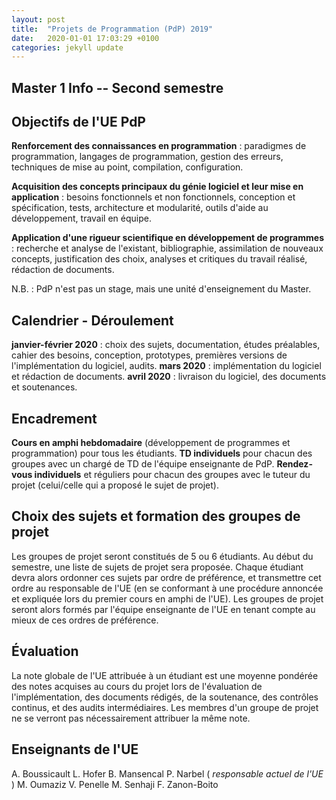 ```yaml
---
layout: post
title:  "Projets de Programmation (PdP) 2019"
date:   2020-01-01 17:03:29 +0100
categories: jekyll update
---
```


## Master 1 Info -- Second semestre

## Objectifs de l'UE PdP

**Renforcement des connaissances en programmation** : paradigmes de programmation, langages de
programmation, gestion des erreurs, techniques de mise au point, compilation, configuration.

**Acquisition des concepts principaux du génie logiciel et leur mise en application** : besoins
fonctionnels et non fonctionnels, conception et spécification, tests, architecture et modularité, outils d'aide au
développement, travail en équipe.

**Application d'une rigueur scientifique en développement de programmes** : recherche et analyse de
l'existant, bibliographie, assimilation de nouveaux concepts, justification des choix, analyses et critiques du
travail réalisé, rédaction de documents.

N.B. : PdP n'est pas un stage, mais une unité d'enseignement du Master.

## Calendrier - Déroulement

**janvier-février 2020** : choix des sujets, documentation, études préalables, cahier des besoins, conception,
prototypes, premières versions de l'implémentation du logiciel, audits.
**mars 2020** : implémentation du logiciel et rédaction de documents.
**avril 2020** : livraison du logiciel, des documents et soutenances.

## Encadrement

**Cours en amphi hebdomadaire** (développement de programmes et programmation) pour tous les
étudiants.
**TD individuels** pour chacun des groupes avec un chargé de TD de l'équipe enseignante de PdP.
**Rendez-vous individuels** et réguliers pour chacun des groupes avec le tuteur du projet (celui/celle qui a
proposé le sujet de projet).

## Choix des sujets et formation des groupes de projet

Les groupes de projet seront constitués de 5 ou 6 étudiants.
Au début du semestre, une liste de sujets de projet sera proposée. Chaque étudiant devra alors ordonner
ces sujets par ordre de préférence, et transmettre cet ordre au responsable de l'UE (en se conformant à une
procédure annoncée et expliquée lors du premier cours en amphi de l'UE). Les groupes de projet seront
alors formés par l'équipe enseignante de l'UE en tenant compte au mieux de ces ordres de préférence.

## Évaluation

La note globale de l'UE attribuée à un étudiant est une moyenne pondérée des notes acquises au cours du
projet lors de l'évaluation de l'implémentation, des documents rédigés, de la soutenance, des contrôles
continus, et des audits intermédiaires.
Les membres d'un groupe de projet ne se verront pas nécessairement attribuer la même note.

## Enseignants de l'UE

A. Boussicault
L. Hofer
B. Mansencal
P. Narbel ( _responsable actuel de l'UE_ )
M. Oumaziz
V. Penelle
M. Senhaji
F. Zanon-Boito
